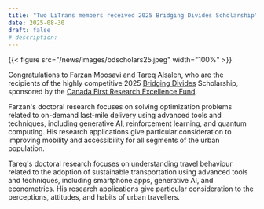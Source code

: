 ```yaml
---
title: "Two LiTrans members received 2025 Bridging Divides Scholarship"
date: 2025-08-30
draft: false
# description:
---
```

{{< figure src="/news/images/bdscholars25.jpeg" width="100%" >}}


<!--more-->

Congratulations to Farzan Moosavi and Tareq Alsaleh, who are the recipients of the highly competitive 2025 [Bridging Divides](https://www.torontomu.ca/bridging-divides/) Scholarship, sponsored by the [Canada First Research Excellence Fund](https://www.cfref-apogee.gc.ca/home-accueil-eng.aspx).

Farzan's doctoral research focuses on solving optimization problems related to on-demand last-mile delivery using advanced tools and techniques, including generative AI, reinforcement learning, and quantum computing. His research applications give particular consideration to improving mobility and accessibility for all segments of the urban population.

Tareq's doctoral research focuses on understanding travel behaviour related to the adoption of sustainable transportation using advanced tools and techniques, including smartphone apps, generative AI, and econometrics. His research applications give particular consideration to the perceptions, attitudes, and habits of urban travellers.
